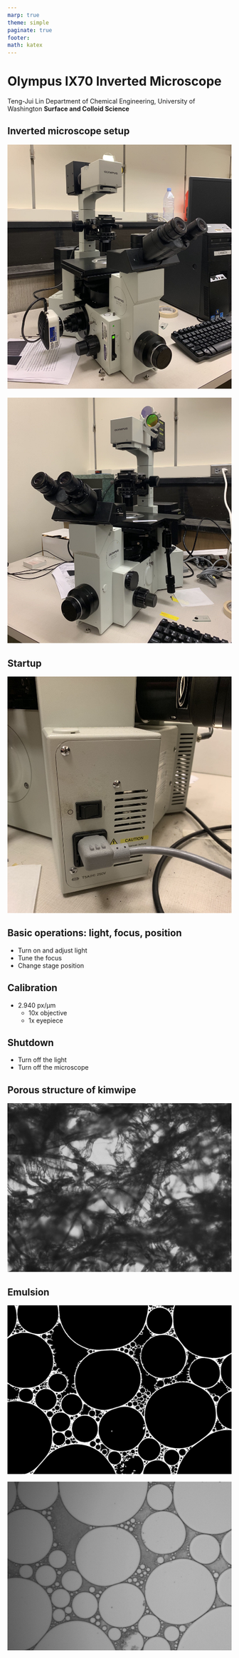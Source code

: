 ```yaml
---
marp: true
theme: simple
paginate: true
footer:
math: katex
---
```

<!-- Marp for VS Code v2.6.0 -->

<!-- headingDivider: 2 -->
<!-- _class: cover -->
# Olympus IX70 Inverted Microscope

Teng-Jui Lin
Department of Chemical Engineering, University of Washington
**Surface and Colloid Science**

## Inverted microscope setup

![height:550px](microscope-left.jpeg) &nbsp; ![height:550px](microscope-right.jpeg)

## Startup

![height:550px](power-button.jpeg)

## Basic operations: light, focus, position

- Turn on and adjust light
- Tune the focus
- Change stage position

## Calibration

- 2.940 px/μm
  - 10x objective
  - 1x eyepiece

## Shutdown

- Turn off the light
- Turn off the microscope

## Porous structure of kimwipe

![width:600px](kimwipe.jpeg)

## Emulsion
<!-- _class: twocol -->
![width:600px](emulsion-cleaned.jpg)

![width:600px](emulsion.jpg)
